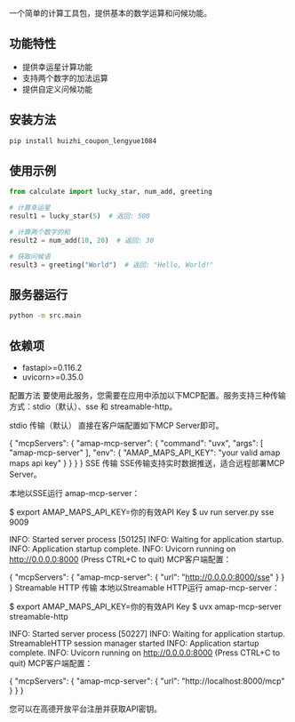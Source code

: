 一个简单的计算工具包，提供基本的数学运算和问候功能。

## 功能特性
- 提供幸运星计算功能
- 支持两个数字的加法运算
- 提供自定义问候功能

## 安装方法
```bash
pip install huizhi_coupon_lengyue1084
```

## 使用示例
```python
from calculate import lucky_star, num_add, greeting

# 计算幸运星
result1 = lucky_star(5)  # 返回: 500

# 计算两个数字的和
result2 = num_add(10, 20)  # 返回: 30

# 获取问候语
result3 = greeting("World")  # 返回: "Hello, World!"
```

## 服务器运行
```bash
python -m src.main
```

## 依赖项
- fastapi>=0.116.2
- uvicorn>=0.35.0



配置方法
要使用此服务，您需要在应用中添加以下MCP配置。服务支持三种传输方式：stdio（默认）、sse 和 streamable-http。

stdio 传输（默认）
直接在客户端配置如下MCP Server即可。

{
    "mcpServers": {
        "amap-mcp-server": {
            "command": "uvx",
            "args": [
                "amap-mcp-server"
            ],
            "env": {
                "AMAP_MAPS_API_KEY": "your valid amap maps api key"
            }
        }
    }
}
SSE 传输
SSE传输支持实时数据推送，适合远程部署MCP Server。

本地以SSE运行 amap-mcp-server：

$ export AMAP_MAPS_API_KEY=你的有效API Key
$ uv run server.py  sse  9009

INFO:     Started server process [50125]
INFO:     Waiting for application startup.
INFO:     Application startup complete.
INFO:     Uvicorn running on http://0.0.0.0:8000 (Press CTRL+C to quit)
MCP客户端配置：

{
    "mcpServers": {
        "amap-mcp-server": {
            "url": "http://0.0.0.0:8000/sse"
        }
    }
}
Streamable HTTP 传输
本地以Streamable HTTP运行 amap-mcp-server：

$ export AMAP_MAPS_API_KEY=你的有效API Key
$ uvx amap-mcp-server streamable-http

INFO:     Started server process [50227]
INFO:     Waiting for application startup.
StreamableHTTP session manager started
INFO:     Application startup complete.
INFO:     Uvicorn running on http://0.0.0.0:8000 (Press CTRL+C to quit)
MCP客户端配置：

{
    "mcpServers": {
        "amap-mcp-server": {
            "url": "http://localhost:8000/mcp"
        }
    }
}

您可以在高德开放平台注册并获取API密钥。